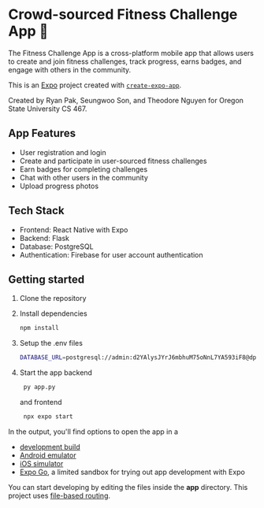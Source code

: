 # Crowd-sourced Fitness Challenge App 👋

The Fitness Challenge App is a cross-platform mobile app that allows users to create and join fitness challenges, track progress, earns badges, and engage with others in the community.

This is an [Expo](https://expo.dev) project created with [`create-expo-app`](https://www.npmjs.com/package/create-expo-app).

Created by Ryan Pak, Seungwoo Son, and Theodore Nguyen for Oregon State University CS 467.

## App Features

- User registration and login
- Create and participate in user-sourced fitness challenges
- Earn badges for completing challenges
- Chat with other users in the community
- Upload progress photos

## Tech Stack

- Frontend: React Native with Expo
- Backend: Flask
- Database: PostgreSQL
- Authentication: Firebase for user account authentication

## Getting started

1. Clone the repository

2. Install dependencies

   ```bash
   npm install
   ```

3. Setup the .env files

   ```bash
   DATABASE_URL=postgresql://admin:d2YAlysJYrJ6mbhuM75oNnL7YA593iF8@dpg-d0mkj9ruibrs73epj1kg-a.oregon-postgres.render.com/fitness_challenge_db_c2ob
   ```

4. Start the app backend

   ```bash
    py app.py
   ```
   and frontend
   ```bash
    npx expo start
   ```

In the output, you'll find options to open the app in a

- [development build](https://docs.expo.dev/develop/development-builds/introduction/)
- [Android emulator](https://docs.expo.dev/workflow/android-studio-emulator/)
- [iOS simulator](https://docs.expo.dev/workflow/ios-simulator/)
- [Expo Go](https://expo.dev/go), a limited sandbox for trying out app development with Expo

You can start developing by editing the files inside the **app** directory. This project uses [file-based routing](https://docs.expo.dev/router/introduction).
